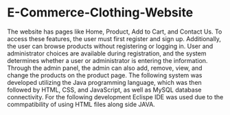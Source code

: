 # E-Commerce-Clothing-Website
The website has pages like Home, Product, Add to Cart, and Contact Us. To access these features, the user must first register and sign up. Additionally, the user can browse products without registering or logging in. User and administrator choices are available during registration, and the system determines whether a user or administrator is entering the information. Through the admin panel, the admin can also add, remove, view, and change the products on the product page. The following system was developed utilizing the Java programming language, which was then followed by HTML, CSS, and JavaScript, as well as MySQL database connectivity.
For the following development Eclispe IDE was used due to the commpatibility of using HTML files along side JAVA.
